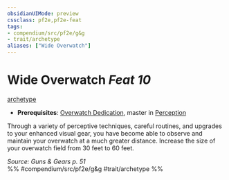 ```yaml
---
obsidianUIMode: preview
cssclass: pf2e,pf2e-feat
tags:
- compendium/src/pf2e/g&g
- trait/archetype
aliases: ["Wide Overwatch"]
---
```

# Wide Overwatch  *Feat 10*  
[archetype](archetype.md "Archetype Feat Trait")  

- **Prerequisites**: [Overwatch Dedication](overwatch-dedication-g-g.md), master in [Perception](skills.md#Perception)

Through a variety of perceptive techniques, careful routines, and upgrades to your enhanced visual gear, you have become able to observe and maintain your overwatch at a much greater distance. Increase the size of your overwatch field from 30 feet to 60 feet.

*Source: Guns & Gears p. 51*  
%% #compendium/src/pf2e/g&g #trait/archetype %%